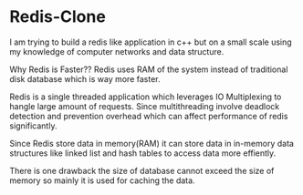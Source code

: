 # Redis-Clone
I am trying to build a redis like application in c++ but on a small scale using my knowledge of computer networks and data structure.

Why Redis is Faster??
    Redis uses RAM of the system instead of traditional disk database which is way more faster.

Redis is a single threaded application which leverages IO Multiplexing to hangle large amount of requests. Since multithreading involve deadlock detection and prevention overhead which can affect performance of redis significantly.

Since Redis store data in memory(RAM) it can store data in in-memory data structures like linked list and hash tables to access data more effiently.

There is one drawback the size of database cannot exceed the size of memory so mainly it is used for caching the data.
